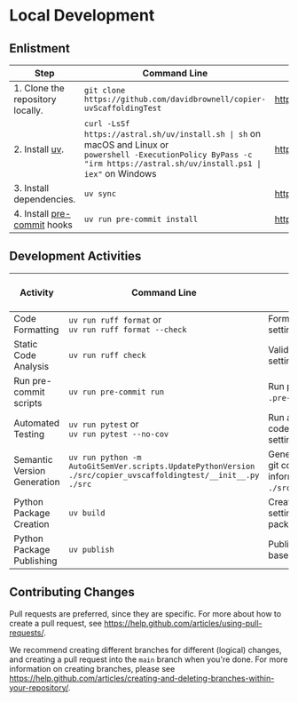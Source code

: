 # Local Development

## Enlistment

| Step | Command Line | Additional Information |
| --- | --- | --- |
| 1. Clone the repository locally. | `git clone https://github.com/davidbrownell/copier-uvScaffoldingTest` | https://git-scm.com/docs/git-clone |
| 2. Install [uv](https://github.com/astral-sh/uv). | `curl -LsSf https://astral.sh/uv/install.sh \| sh` on macOS and Linux or <br/>`powershell -ExecutionPolicy ByPass -c "irm https://astral.sh/uv/install.ps1 \| iex"` on Windows | https://docs.astral.sh |
| 3. Install dependencies. | `uv sync` | https://docs.astral.sh/uv/concepts/projects/sync |
| 4. Install [pre-commit](https://pre-commit.com/) hooks | `uv run pre-commit install` | https://pre-commit.com/#1-install-pre-commit |

## Development Activities

| Activity | Command Line | Description | Used During Local Development | Invoked by Continuous Integration |
| --- | --- | --- | :-: | :-: |
| Code Formatting | `uv run ruff format` or<br>`uv run ruff format --check` | Format source code using [ruff](https://github.com/astral-sh/ruff) based on settings in `pyproject.toml`. | :white_check_mark: | :white_check_mark: (via [pre-commit](https://pre-commit.com/)) |
| Static Code Analysis | `uv run ruff check` | Validate source code using [ruff](https://github.com/astral-sh/ruff) based on settings in `pyproject.toml`. | :white_check_mark: | :white_check_mark: (via [pre-commit](https://pre-commit.com/)) |
| Run pre-commit scripts | `uv run pre-commit run` | Run [pre-commit](https://pre-commit.com/) scripts based on settings in `.pre-commit-config.yaml`. | :white_check_mark: | :white_check_mark: |
| Automated Testing | `uv run pytest` or<br/>`uv run pytest --no-cov` | Run automated tests using [pytest](https://docs.pytest.org/) and extract code coverage using [coverage](https://coverage.readthedocs.io/) based on settings in `pyproject.toml`. | :white_check_mark: | :white_check_mark: |
| Semantic Version Generation | `uv run python -m AutoGitSemVer.scripts.UpdatePythonVersion ./src/copier_uvscaffoldingtest/__init__.py ./src` | Generate a new [Semantic Version](https://semver.org/) based on git commits using [AutoGitSemVer](https://github.com/davidbrownell/AutoGitSemVer). Version information is stored in `./src/copier_uvscaffoldingtest/__init__.py`. | | :white_check_mark: |
| Python Package Creation | `uv build` | Create a python package using [uv](https://github.com/astral-sh/uv) based on settings in `pyproject.toml`. Generated packages will be written to `./dist`. | | :white_check_mark: |
| Python Package Publishing | `uv publish` | Publish a python package to [PyPi](https://pypi.org/) using [uv](https://github.com/astral-sh/uv) based on settings in `pyproject.toml`. | | :white_check_mark: |

## Contributing Changes
Pull requests are preferred, since they are specific. For more about how to create a pull request, see https://help.github.com/articles/using-pull-requests/.

We recommend creating different branches for different (logical) changes, and creating a pull request into the `main` branch when you're done. For more information on creating branches, please see https://help.github.com/articles/creating-and-deleting-branches-within-your-repository/.
